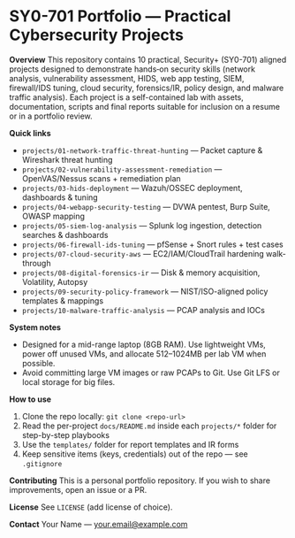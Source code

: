 # SY0-701 Portfolio — Practical Cybersecurity Projects

**Overview**
This repository contains 10 practical, Security+ (SY0-701) aligned projects designed to demonstrate hands‑on security skills (network analysis, vulnerability assessment, HIDS, web app testing, SIEM, firewall/IDS tuning, cloud security, forensics/IR, policy design, and malware traffic analysis). Each project is a self-contained lab with assets, documentation, scripts and final reports suitable for inclusion on a resume or in a portfolio review.

**Quick links**
- `projects/01-network-traffic-threat-hunting` — Packet capture & Wireshark threat hunting
- `projects/02-vulnerability-assessment-remediation` — OpenVAS/Nessus scans + remediation plan
- `projects/03-hids-deployment` — Wazuh/OSSEC deployment, dashboards & tuning
- `projects/04-webapp-security-testing` — DVWA pentest, Burp Suite, OWASP mapping
- `projects/05-siem-log-analysis` — Splunk log ingestion, detection searches & dashboards
- `projects/06-firewall-ids-tuning` — pfSense + Snort rules + test cases
- `projects/07-cloud-security-aws` — EC2/IAM/CloudTrail hardening walk-through
- `projects/08-digital-forensics-ir` — Disk & memory acquisition, Volatility, Autopsy
- `projects/09-security-policy-framework` — NIST/ISO-aligned policy templates & mappings
- `projects/10-malware-traffic-analysis` — PCAP analysis and IOCs

**System notes**
- Designed for a mid-range laptop (8GB RAM). Use lightweight VMs, power off unused VMs, and allocate 512–1024MB per lab VM when possible.
- Avoid committing large VM images or raw PCAPs to Git. Use Git LFS or local storage for big files.

**How to use**
1. Clone the repo locally: `git clone <repo-url>`
2. Read the per-project `docs/README.md` inside each `projects/*` folder for step-by-step playbooks
3. Use the `templates/` folder for report templates and IR forms
4. Keep sensitive items (keys, credentials) out of the repo — see `.gitignore`

**Contributing**
This is a personal portfolio repository. If you wish to share improvements, open an issue or a PR.

**License**
See `LICENSE` (add license of choice).

**Contact**
Your Name — your.email@example.com
